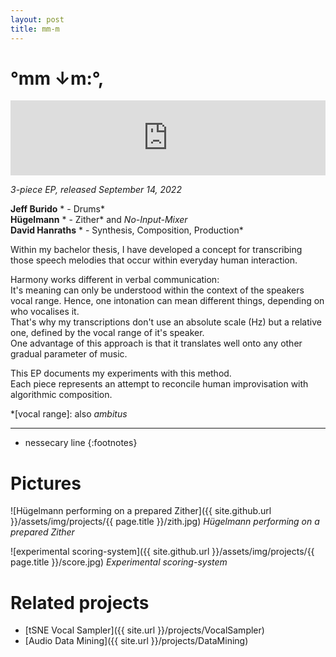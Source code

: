 ```yaml
---
layout: post
title: mm-m
---
```


# °mm ↓m​:​°​,

<iframe 
    style="border: 0; width: 100%; height: 120px;" 
    src="https://bandcamp.com/EmbeddedPlayer/album=1766777824/size=large/bgcol=ffffff/linkcol=0687f5/tracklist=false/artwork=small/transparent=true/" 
    seamless
    ><a href="https://davidhanraths.bandcamp.com/album/mm-m">°mm ↓m:°, by David Hanraths</a>
</iframe>

*3-piece EP, released September 14, 2022*  

**Jeff Burido** 	* - Drums*  
**Hügelmann** 		* - Zither* and *No-Input-Mixer*  
**David Hanraths**  	* - Synthesis, Composition, Production*  

Within my bachelor thesis, I have developed a concept for transcribing those speech melodies that occur within everyday human interaction.  

Harmony works different in verbal communication:  
It's meaning can only be understood within the context of the speakers vocal range. Hence, one intonation can mean different things, depending on who vocalises it.  
That's why my transcriptions don't use an absolute scale (Hz) but a relative one, defined by the vocal range of it's speaker.  
One advantage of this approach is that it translates well onto any other gradual parameter of music. 

This EP documents my experiments with this method.  
Each piece represents an attempt to reconcile human improvisation with algorithmic composition.  

*[vocal range]: also *ambitus* 

---
* nessecary line
{:footnotes}


# Pictures 

![Hügelmann performing on a prepared Zither]({{ site.github.url }}/assets/img/projects/{{ page.title }}/zith.jpg)
*Hügelmann performing on a prepared Zither*

![experimental scoring-system]({{ site.github.url }}/assets/img/projects/{{ page.title }}/score.jpg)
*Experimental scoring-system*

# Related projects 
- [tSNE Vocal Sampler]({{ site.url }}/projects/VocalSampler)
- [Audio Data Mining]({{ site.url }}/projects/DataMining)

